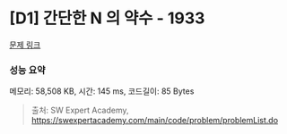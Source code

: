 # [D1] 간단한 N 의 약수 - 1933 

[문제 링크](https://swexpertacademy.com/main/code/problem/problemDetail.do?contestProbId=AV5PhcWaAKIDFAUq) 

### 성능 요약

메모리: 58,508 KB, 시간: 145 ms, 코드길이: 85 Bytes



> 출처: SW Expert Academy, https://swexpertacademy.com/main/code/problem/problemList.do
